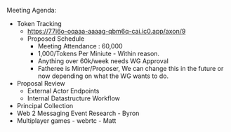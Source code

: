 Meeting Agenda:

- Token Tracking
   - https://77i6o-oqaaa-aaaag-qbm6q-cai.ic0.app/axon/9
   - Proposed Schedule
     - Meeting Attendance : 60,000
     - 1,000/Tokens Per Miniute - Within reason.
     - Anything over 60k/week needs WG Approval
     - Fatheree is Minter/Proposer, We can change this in the future or now depending on what the WG wants to do.
- Proposal Review
   - External Actor Endpoints
   - Internal Datastructure Workflow
- Principal Collection   
- Web 2 Messaging Event Research - Byron
- Multiplayer games - webrtc - Matt
